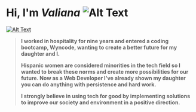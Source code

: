 # Hi, I'm *Valiana* ![Alt Text](https://emojipedia-us.s3.dualstack.us-west-1.amazonaws.com/thumbs/160/emojidex/112/female-technologist-type-3_1f469-1f3fc-200d-1f4bb.png)

[![Alt Text](https://www.valianajosic.com/static/media/compwide1.6551faff.jpeg)](https://www.valianajosic.com/)

>**I worked in hospitality for nine years and entered a coding bootcamp, Wyncode, wanting to create a better future for my daughter and I.**
>
>**Hispanic women are considered minorities in the tech field so I wanted to break these norms and create more possibilities for our future. Now as a Web Developer I've already shown my daughter you can do anything with persistence and hard work.**
>
>**I strongly believe in using tech for good by implementing solutions to improve our society and environment in a positive direction.**
